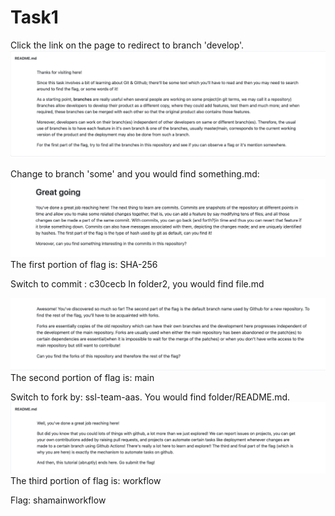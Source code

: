 # Task1

Click the link on the page to redirect to branch 'develop'.
![](1.png)

Change to branch 'some' and you would find something.md:
![](2.png)
The first portion of flag is: SHA-256

Switch to commit : c30cecb
In folder2, you would find file.md

![](3.png)
The second portion of flag is: main

Switch to fork by: ssl-team-aas. You would find folder/README.md.
![](4.png)
The third portion of flag is: workflow

Flag: shamainworkflow
